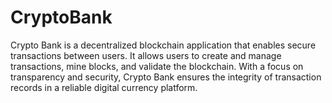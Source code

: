# CryptoBank
Crypto Bank is a decentralized blockchain application that enables secure transactions between users. It allows users to create and manage transactions, mine blocks, and validate the blockchain. With a focus on transparency and security, Crypto Bank ensures the integrity of transaction records in a reliable digital currency platform.
